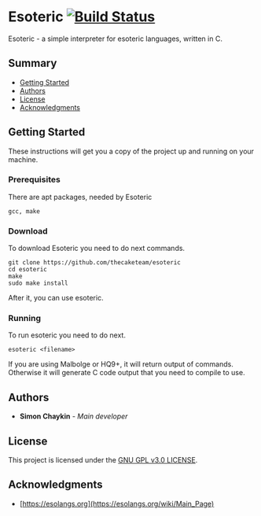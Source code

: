 # Esoteric [![Build Status](https://travis-ci.com/thecaketeam/Esoteric.svg?branch=master)](https://travis-ci.com/thecaketeam/Esoteric)

Esoteric - a simple interpreter for esoteric languages, written in C.

## Summary

-   [Getting Started](#getting-started)
-   [Authors](#authors)
-   [License](#license)
-   [Acknowledgments](#acknowledgments)

## Getting Started

These instructions will get you a copy of the project up and running on your machine.

### Prerequisites

There are apt packages, needed by Esoteric

    gcc, make

### Download

To download Esoteric you need to do next commands.

    git clone https://github.com/thecaketeam/esoteric
    cd esoteric
    make
    sudo make install

After it, you can use esoteric.

### Running

To run esoteric you need to do next.

    esoteric <filename>

If you are using Malbolge or HQ9+, it will return output of commands. Otherwise it will generate C code output that you need to compile to use.

## Authors

-   **Simon Chaykin** - *Main developer*

## License

This project is licensed under the [GNU GPL v3.0 LICENSE](LICENSE).

## Acknowledgments

-   [https://esolangs.org](https://esolangs.org/wiki/Main_Page)
